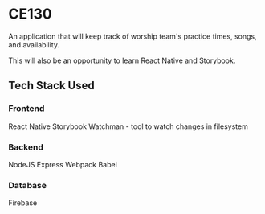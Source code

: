 # CE130
An application that will keep track of worship team's practice times, songs, and availability.

This will also be an opportunity to learn React Native and Storybook.

## Tech Stack Used

### Frontend
React Native
Storybook
Watchman - tool to watch changes in filesystem

### Backend
NodeJS
Express
Webpack
Babel

### Database
Firebase
